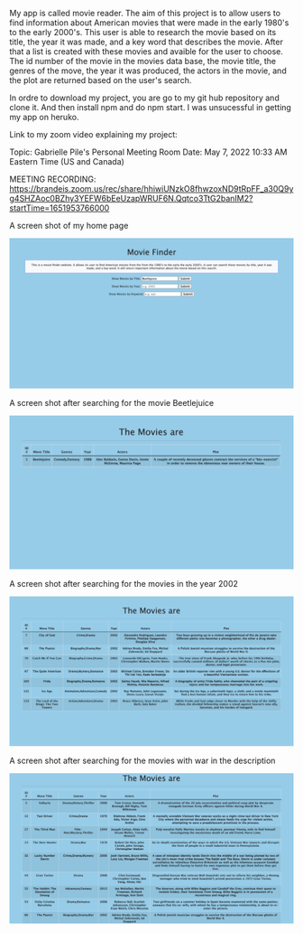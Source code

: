 My app is called movie reader. The aim of this project is to allow users to find information about American movies that were made in the early 1980's to the early 2000's. This user is able to research the movie based on its title, the year it was made, and a key word that describes the movie. After that a list is created with these movies and avaible for the user to choose. The id number of the movie in the movies data base, the movie title, the genres of the move, the year it was produced, the actors in the movie, and the plot are returned based on the user's search. 

In ordre to download my project, you are go to my git hub repository and clone it. And then install npm and do npm start. I was unsucessful in getting my app on heruko. 

Link to my zoom video explaining my project:

Topic: Gabrielle Pile's Personal Meeting Room
Date: May 7, 2022 10:33 AM Eastern Time (US and Canada)

MEETING RECORDING:
https://brandeis.zoom.us/rec/share/hhiwiUNzkO8fhwzoxND9tRpFF_a30Q9yg4SHZAoc0BZhy3YEFW6bEeUzapWRUF6N.Qqtco3TtG2banIM2?startTime=1651953766000


A screen shot of my home page

![Home screen](/images/HomeScreenOfWebpage.png)

A screen shot after searching for the movie Beetlejuice

![Home screen](/images/Beetlejuiceimage.png)


A screen shot after searching for the movies in the year 2002

![Home screen](/images/screenshotof2002.png)

A screen shot after searching for the movies with war in the description


![Home screen](/images/screenshotkeywordwar.png)


